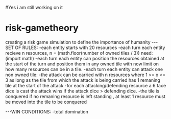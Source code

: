 #Yes i am still working on it
# risk-gametheory
creating a risk game simulation to define the importance of humanity
---SET OF RULES:
-each entity starts with 20 resources
-each turn each entity recieve n resources, n = (math.floor(number of owned tiles / 3))          need: (import math)
-each turn each entity can position the resources obtained at the start of the turn and position them in any owned tile with now limit on how many resources can be in a tile.
-each turn each entity can attack one non owned tile:
    -the attack can be carried with  n resources where 1 >= x <= 3 as long as the tile from which the attack is being carried has 1 remaning tile at the start of the attack
    -for each attacking/defending resource a 6 face dice is cast the attack wins if  the attack dice > defending dice.
    -the tile is conquered if no remaning resource is left standing , at least 1 resource must be moved into the tile to be conquered

---WIN CONDITIONS:
    -total domination
    
